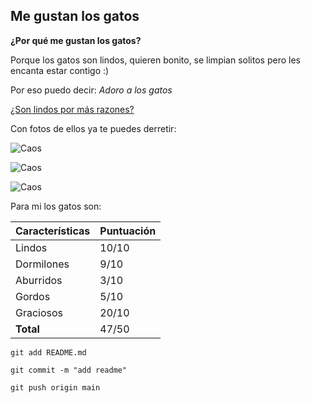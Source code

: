 ## Me gustan los gatos

**¿Por qué me gustan los gatos?**

Porque los gatos son lindos, quieren bonito, se limpian solitos pero les encanta estar contigo :)

Por eso puedo decir:
 _Adoro a los gatos_

[¿Son lindos por más razones?](https://www.reforma.com/que-hace-tan-lindos-a-los-gatos-cientificos-responden/ar2611849)

Con fotos de ellos ya te puedes derretir:

![Caos](https://ar.pinterest.com/pin/866520784547583947/)

![Caos](https://ar.pinterest.com/pin/985655068426393715/)

![Caos](https://ar.pinterest.com/pin/6896205672653512/)

Para mi los gatos son:

Características | Puntuación
-------|-----------
Lindos | 10/10
Dormilones | 9/10
Aburridos | 3/10
Gordos | 5/10
Graciosos | 20/10
**Total** | 47/50



```git add README.md```

```git commit -m "add readme"```

```git push origin main```
